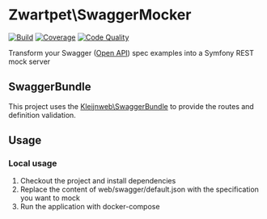 # Zwartpet\SwaggerMocker
[![Build](https://travis-ci.org/Zwartpet/swagger-mocker.svg?branch=master)](https://travis-ci.org/Zwartpet/swagger-mocker)
[![Coverage](https://coveralls.io/repos/github/Zwartpet/swagger-mocker/badge.svg?branch=master)](https://coveralls.io/github/Zwartpet/swagger-mocker?branch=master)
[![Code Quality](https://scrutinizer-ci.com/g/Zwartpet/swagger-mocker/badges/quality-score.png?b=master)](https://scrutinizer-ci.com/g/Zwartpet/swagger-mocker/?branch=master)

Transform your Swagger ([Open API](https://openapis.org/)) spec examples into a Symfony REST mock server

## SwaggerBundle

This project uses the [Kleijnweb\SwaggerBundle](https://github.com/kleijnweb/swagger-bundle) to provide the routes and definition validation.

## Usage

### Local usage

1. Checkout the project and install dependencies
2. Replace the content of web/swagger/default.json with the specification you want to mock
3. Run the application with docker-compose

